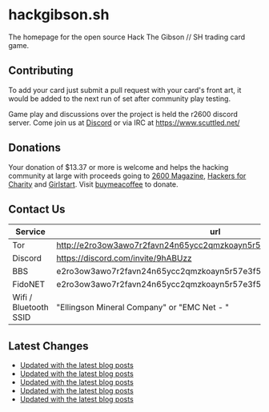 # hackgibson.sh
The homepage for the open source Hack The Gibson // SH trading card game.


## Contributing

To add your card just submit a pull request with your card's front art, it would be added to the next run of set after community play testing.

Game play and discussions over the project is held the r2600 discord server. Come join us at [Discord](https://discord.com/invite/9hABUzz) or via IRC at https://www.scuttled.net/


## Donations

Your donation of $13.37 or more is welcome and helps the hacking community at large with proceeds going to [2600 Magazine](https://2600.com/), [Hackers for Charity](https://hackersforcharity.org) and [Girlstart](https://girlstart.org).  Visit [buymeacoffee](https://www.buymeacoffee.com/hackgibson.sh) to donate.


## Contact Us

Service | url
-|-
Tor | http://e2ro3ow3awo7r2favn24n65ycc2qmzkoayn5r57e3f56nvjwdcgg32ad.onion
Discord | https://discord.com/invite/9hABUzz
BBS | e2ro3ow3awo7r2favn24n65ycc2qmzkoayn5r57e3f56nvjwdcgg32ad.onion:23
FidoNET | e2ro3ow3awo7r2favn24n65ycc2qmzkoayn5r57e3f56nvjwdcgg32ad.onion:24554
Wifi / Bluetooth SSID | "Ellingson Mineral Company" or "EMC Net - <fidonet address>"

## Latest Changes
<!-- BLOG-POST-LIST:START -->
- [Updated with the latest blog posts](https://github.com/DFW2600/hackgibson.sh/commit/a42622cddfe35eccf49a7c7dad1d878a1cdc58c3)
- [Updated with the latest blog posts](https://github.com/DFW2600/hackgibson.sh/commit/ea7dd357139768678a07c66120f1fe181d8e3f6e)
- [Updated with the latest blog posts](https://github.com/DFW2600/hackgibson.sh/commit/a22f58d8c2bfa6ea96927d5c9926277aed9c16e0)
- [Updated with the latest blog posts](https://github.com/DFW2600/hackgibson.sh/commit/a411937c724170a0c665b68f66f8cc03a864be9d)
- [Updated with the latest blog posts](https://github.com/DFW2600/hackgibson.sh/commit/659eebe190a918e96f415125b79a03b6ceeda369)
<!-- BLOG-POST-LIST:END -->
